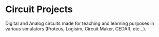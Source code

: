 # Circuit Projects

Digital and Analog circuits made for teaching and learning purposes in various simulators (Proteus, Logisim, Circuit Maker, CEDAR, etc...).
